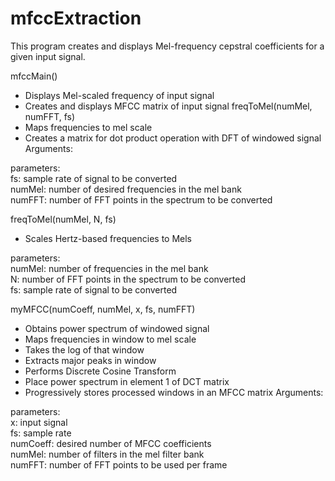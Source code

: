 # mfccExtraction
This program creates and displays Mel-frequency cepstral coefficients for a given input signal. </br>

mfccMain()
  - Displays Mel-scaled frequency of input signal
  - Creates and displays MFCC matrix of input signal freqToMel(numMel, numFFT, fs)
  - Maps frequencies to mel scale
  - Creates a matrix for dot product operation with DFT of windowed signal Arguments:

  parameters: </br>
    fs: sample rate of signal to be converted </br>
    numMel: number of desired frequencies in the mel bank </br>
    numFFT: number of FFT points in the spectrum to be converted </br>
  
freqToMel(numMel, N, fs)
  - Scales Hertz-based frequencies to Mels
  
  parameters:</br>
    numMel: number of frequencies in the mel bank </br>
    N: number of FFT points in the spectrum to be converted </br>
    fs: sample rate of signal to be converted </br>
    
myMFCC(numCoeff, numMel, x, fs, numFFT)
  - Obtains power spectrum of windowed signal
  - Maps frequencies in window to mel scale
  - Takes the log of that window
  - Extracts major peaks in window
  - Performs Discrete Cosine Transform
  - Place power spectrum in element 1 of DCT matrix
  - Progressively stores processed windows in an MFCC matrix Arguments:
  
  parameters: </br>
    <ensp>x: input signal </br>
    fs: sample rate </br>
    numCoeff: desired number of MFCC coefficients </br>
    numMel: number of filters in the mel filter bank </br>
    numFFT: number of FFT points to be used per frame </br>
